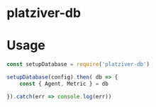 # platziver-db

# Usage

```js
const setupDatabase = require('platziver-db')

setupDatabase(config).then( db => {
    const { Agent, Metric } = db

}).catch(err => console.log(err))